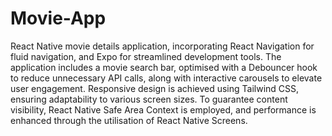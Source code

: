 ﻿# Movie-App

<p> React Native movie details application, incorporating React Navigation for fluid navigation, and Expo for streamlined development tools. 
The application includes a movie search bar, optimised with a Debouncer hook to reduce unnecessary API calls, along with interactive carousels to elevate user engagement. 
Responsive design is achieved using Tailwind CSS, ensuring adaptability to various screen sizes. To     guarantee content visibility, React Native Safe Area Context is employed, and performance is enhanced through the utilisation of React Native Screens.
</p> 

